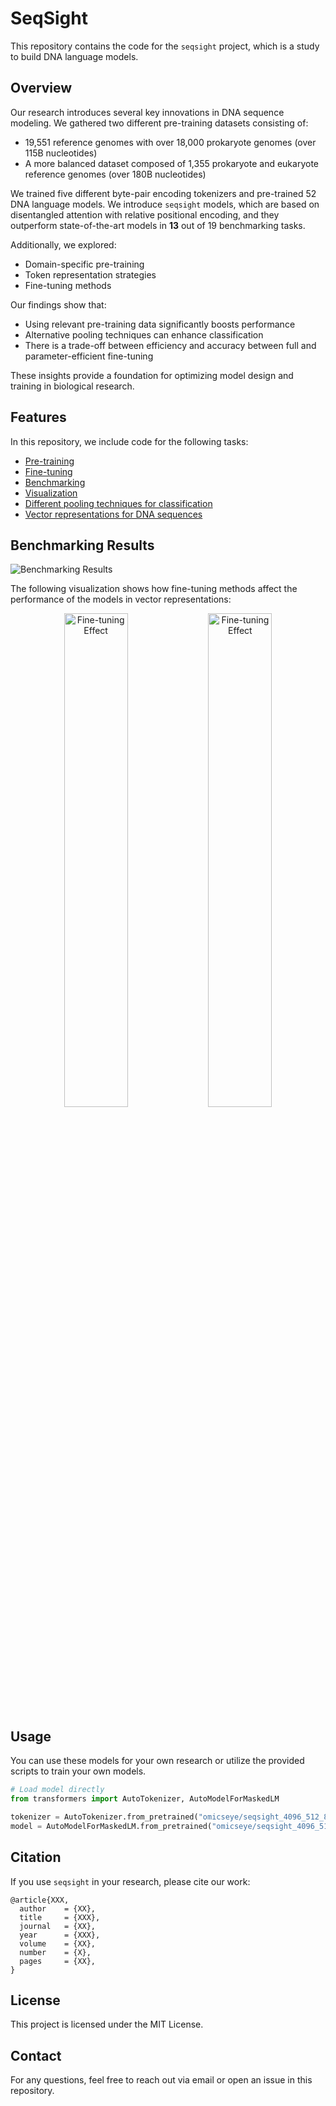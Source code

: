 # SeqSight

This repository contains the code for the `seqsight` project, which is a study to build DNA language models.

## Overview
Our research introduces several key innovations in DNA sequence modeling. We gathered two different pre-training datasets consisting of:
- 19,551 reference genomes with over 18,000 prokaryote genomes (over 115B nucleotides)
- A more balanced dataset composed of 1,355 prokaryote and eukaryote reference genomes (over 180B nucleotides)

We trained five different byte-pair encoding tokenizers and pre-trained 52 DNA language models. We introduce `seqsight` models, which are based on disentangled attention with relative positional encoding, and they outperform state-of-the-art models in **13** out of 19 benchmarking tasks.

Additionally, we explored:
- Domain-specific pre-training
- Token representation strategies
- Fine-tuning methods

Our findings show that:
- Using relevant pre-training data significantly boosts performance
- Alternative pooling techniques can enhance classification
- There is a trade-off between efficiency and accuracy between full and parameter-efficient fine-tuning

These insights provide a foundation for optimizing model design and training in biological research.

## Features
In this repository, we include code for the following tasks:
- [Pre-training](https://github.com/omicsEye/seqsight/tree/main/train)
- [Fine-tuning](https://github.com/omicsEye/seqsight/tree/main/benchmarking)
- [Benchmarking](https://github.com/omicsEye/seqsight/tree/main/benchmarking)
- [Visualization](https://github.com/omicsEye/seqsight/tree/main/visualizations)
- [Different pooling techniques for classification](https://github.com/omicsEye/seqsight/tree/main/classification_heads)
- [Vector representations for DNA sequences](https://github.com/omicsEye/seqsight/tree/main/vector_representation)

## Benchmarking Results
![Benchmarking Results](https://github.com/omicsEye/seqsight/blob/main/visualizations/plots/png/nt_esm_vs_deberta.png)

The following visualization shows how fine-tuning methods affect the performance of the models in vector representations:
<p align="center">
  <img src="https://github.com/omicsEye/seqsight/blob/main/visualizations/plots/gif/fourkingdoms_cls.gif" alt="Fine-tuning Effect" width="45%">
  <img src="https://github.com/omicsEye/seqsight/blob/main/visualizations/plots/gif/plasmids_cls.gif" alt="Fine-tuning Effect" width="45%">
</p>


## Usage
You can use these models for your own research or utilize the provided scripts to train your own models.

```python
# Load model directly
from transformers import AutoTokenizer, AutoModelForMaskedLM

tokenizer = AutoTokenizer.from_pretrained("omicseye/seqsight_4096_512_89M-at-base")
model = AutoModelForMaskedLM.from_pretrained("omicseye/seqsight_4096_512_89M-at-base")
```

## Citation
If you use `seqsight` in your research, please cite our work:
```
@article{XXX,
  author    = {XX},
  title     = {XXX},
  journal   = {XX},
  year      = {XXX},
  volume    = {XX},
  number    = {X},
  pages     = {XX},
}
```

## License
This project is licensed under the MIT License.

## Contact
For any questions, feel free to reach out via email or open an issue in this repository.

